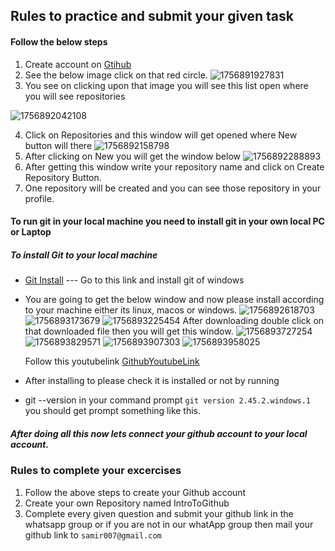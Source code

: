 ## Rules to practice and submit your given task

#### Follow the below steps

1. Create account on [Gtihub](https://github.com)
2. See the below image click on that red circle.
   ![1756891927831](images/gitpracticerules/1756891927831.png)
3. You see on clicking upon that image you will see this list open where you will see repositories

![1756892042108](images/gitpracticerules/1756892042108.png)

4. Click on Repositories and this window will get opened where New button will there
   ![1756892158798](images/gitpracticerules/1756892158798.png)
5. After clicking on New you will get the window below
   ![1756892288893](images/gitpracticerules/1756892288893.png)
6. After getting this window write your repository name and click on Create Repository Button.
7. One repository will be created and you can see those repository in your profile.

#### To run git in your local machine you need to install git in your own local PC or Laptop

##### To install Git to your local machine

* [Git Install](https://git-scm.com/downloads) --- Go to this link and install git of windows
* You are going to get the below window and now please install according to your machine either its linux, macos or windows.
  ![1756892618703](images/gitpracticerules/1756892618703.png)
  ![1756893173679](images/gitpracticerules/1756893173679.png)
  ![1756893225454](images/gitpracticerules/1756893225454.png)
  After downloading double click on that downloaded file then you will get this window.
  ![1756893727254](images/gitpracticerules/1756893727254.png)
  ![1756893829571](images/gitpracticerules/1756893829571.png)
  ![1756893907303](images/gitpracticerules/1756893907303.png)
  ![1756893958025](images/gitpracticerules/1756893958025.png)
  
  Follow this youtubelink [GithubYoutubeLink](https://www.youtube.com/watch?v=cweFdzKMeS0)
* After installing to please check it is installed or not by running
* git --version in your command prompt
  `git version 2.45.2.windows.1` you should get prompt something like this.

##### After doing all this now lets connect your github account to your local account.

### Rules to complete your excercises

1. Follow the above steps to create your Github account
2. Create your own Repository named IntroToGithub
3. Complete every given question and submit your github link in the whatsapp group or if you are not in our whatApp group then mail your github link to  `samir007@gmail.com`

